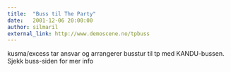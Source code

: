 ```yaml
---
title:  "Buss til The Party"
date:   2001-12-06 20:00:00
author: silmaril
external_link: http://www.demoscene.no/tpbuss
---
```

kusma/excess tar ansvar og arrangerer busstur til tp med KANDU-bussen.
Sjekk buss-siden for mer info

